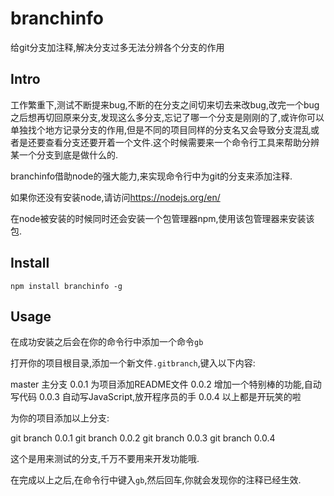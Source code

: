 # branchinfo

给git分支加注释,解决分支过多无法分辨各个分支的作用

## Intro

工作繁重下,测试不断提来bug,不断的在分支之间切来切去来改bug,改完一个bug之后想再切回原来分支,发现这么多分支,忘记了哪一个分支是刚刚的了,或许你可以单独找个地方记录分支的作用,但是不同的项目同样的分支名又会导致分支混乱或者是还要查看分支还要开着一个文件.这个时候需要来一个命令行工具来帮助分辨某一个分支到底是做什么的.

branchinfo借助node的强大能力,来实现命令行中为git的分支来添加注释.

如果你还没有安装node,请访问<https://nodejs.org/en/>

在node被安装的时候同时还会安装一个包管理器npm,使用该包管理器来安装该包.

## Install

```shell
npm install branchinfo -g
```

## Usage

在成功安装之后会在你的命令行中添加一个命令`gb`

打开你的项目根目录,添加一个新文件`.gitbranch`,键入以下内容:

  master 主分支
  0.0.1 为项目添加README文件
  0.0.2 增加一个特别棒的功能,自动写代码
  0.0.3 自动写JavaScript,放开程序员的手
  0.0.4 以上都是开玩笑的啦

为你的项目添加以上分支:

  git branch 0.0.1
  git branch 0.0.2
  git branch 0.0.3
  git branch 0.0.4

这个是用来测试的分支,千万不要用来开发功能哦.

在完成以上之后,在命令行中键入`gb`,然后回车,你就会发现你的注释已经生效.
